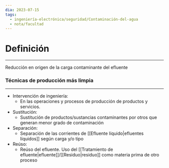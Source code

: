 ```yaml
---
dia: 2023-07-15
tags:
  - ingeniería-electrónica/seguridad/Contaminación-del-agua
  - nota/facultad
---
```

# Definición
---
Reducción en origen de la carga contaminante del efluente

### Técnicas de producción más limpia
---
* Intervención de ingeniería:
	* En las operaciones y procesos de producción de productos y servicios.
* Sustitución:
	* Sustitución de productos/sustancias contaminantes por otros que generan menor grado de contaminación
* Separación:
	* Separación de las corrientes de [[Efluente líquido|efluentes líquidos]] según carga y/o tipo
* Reúso:
	* Reúso del efluente. Uso del [[Tratamiento de efluente|efluente]]/[[Residuo|residuo]] como materia prima de otro proceso